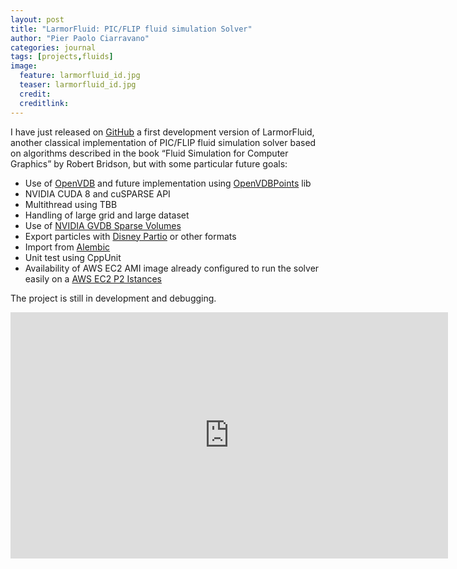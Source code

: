 ```yaml
---
layout: post
title: "LarmorFluid: PIC/FLIP fluid simulation Solver"
author: "Pier Paolo Ciarravano"
categories: journal
tags: [projects,fluids]
image:
  feature: larmorfluid_id.jpg
  teaser: larmorfluid_id.jpg
  credit:
  creditlink:
---
```


I have just released on [GitHub](https://github.com/ppciarravano/larmorfluid-yapfs) a first development version of LarmorFluid, another classical implementation of PIC/FLIP fluid simulation solver based on algorithms described in the book “Fluid Simulation for Computer Graphics” by Robert Bridson, but with some particular future goals:

* Use of [OpenVDB](http://www.openvdb.org/) and future implementation using [OpenVDBPoints](https://github.com/dneg/openvdb_points_dev) lib
* NVIDIA CUDA 8 and cuSPARSE API
* Multithread using TBB
* Handling of large grid and large dataset
* Use of [NVIDIA GVDB Sparse Volumes](https://developer.nvidia.com/gvdb)
* Export particles with [Disney Partio](https://www.disneyanimation.com/technology/partio.html) or other formats
* Import from [Alembic](http://www.alembic.io/)
* Unit test using CppUnit
* Availability of AWS EC2 AMI image already configured to run the solver easily on a [AWS EC2 P2 Istances](http://docs.aws.amazon.com/AWSEC2/latest/UserGuide/accelerated-computing-instances.html)

The project is still in development and debugging.

<iframe width="700" height="394" src="https://www.youtube.com/embed/jkg3ykTz2xo?rel=0" frameborder="0" allowfullscreen></iframe>
